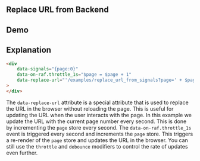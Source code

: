 ## Replace URL from Backend

## Demo

<div
    data-signals="{page:0}"
    data-on-raf.throttle_1s="$page = $page + 1"
    data-replace-url="'/examples/replace_url_from_signals?page=' + $page"
>
</div>

## Explanation

```html
<div
    data-signals="{page:0}"
    data-on-raf.throttle_1s="$page = $page + 1"
    data-replace-url="'/examples/replace_url_from_signals?page=' + $page"
>
</div>
```

The `data-replace-url` attribute is a special attribute that is used to replace the URL in the browser without reloading the page. This is useful for updating the URL when the user interacts with the page. In this example we update the URL with the current page number every second. This is done by incrementing the `page` store every second. The `data-on-raf.throttle_1s` event is triggered every second and increments the `page` store. This triggers a re-render of the `page` store and updates the URL in the browser. You can still use the `throttle` and `debounce` modifiers to control the rate of updates even further.